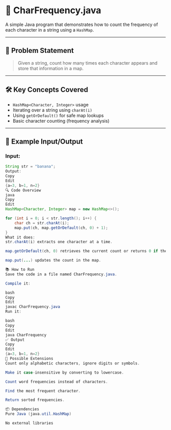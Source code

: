 # 📄 CharFrequency.java

A simple Java program that demonstrates how to count the frequency of each character in a string using a `HashMap`.

---

## 🧠 Problem Statement

> Given a string, count how many times each character appears and store that information in a map.

---

## 🛠️ Key Concepts Covered

- `HashMap<Character, Integer>` usage
- Iterating over a string using `charAt(i)`
- Using `getOrDefault()` for safe map lookups
- Basic character counting (frequency analysis)

---

## 📌 Example Input/Output

### Input:
```java
String str = "banana";
Output:
Copy
Edit
{a=3, b=1, n=2}
🔍 Code Overview
java
Copy
Edit
HashMap<Character, Integer> map = new HashMap<>();

for (int i = 0; i < str.length(); i++) {
    char ch = str.charAt(i);
    map.put(ch, map.getOrDefault(ch, 0) + 1);
}
What it does:
str.charAt(i) extracts one character at a time.

map.getOrDefault(ch, 0) retrieves the current count or returns 0 if the character hasn’t been seen yet.

map.put(...) updates the count in the map.

📚 How to Run
Save the code in a file named CharFrequency.java.

Compile it:

bash
Copy
Edit
javac CharFrequency.java
Run it:

bash
Copy
Edit
java CharFrequency
✅ Output
Copy
Edit
{a=3, b=1, n=2}
🚀 Possible Extensions
Count only alphabetic characters, ignore digits or symbols.

Make it case-insensitive by converting to lowercase.

Count word frequencies instead of characters.

Find the most frequent character.

Return sorted frequencies.

📦 Dependencies
Pure Java (java.util.HashMap)

No external libraries

